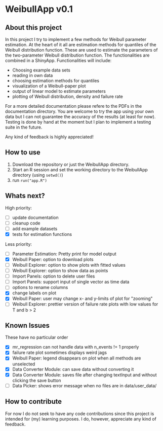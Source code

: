 # WeibullApp v0.1

## About this project
In this project I try to implement a few methods for Weibull parameter
estimation. At the heart of it all are estimation methods for quantiles of
the Weibull distribution function. These are used to estimate the parameters
of the two-parameter Weibull distribution function. The functionalities are
combined in a ShinyApp. Functionalities will include:
  - Choosing example data sets
  - reading in own data
  - choosing estimation methods for quantiles
  - visualization of a Weibull-paper plot
  - output of linear model to estimate parameters
  - plotting of Weibull distribution, density and failure rate

For a more detailed documentation please refere to the PDFs in the documentation
directory.
You are welcome to try the app using your own data but I can not guarantee the
accuracy of the results (at least for now). Testing is done by hand at the
moment but I plan to implement a testing suite in the future.

Any kind of feedback is highly appreciated!

## How to use
1. Download the repository or just the WeibullApp directory.
2. Start an R session and set the working directory to the WeibullApp directory (using ```setwd()```)
3. run ```run("app.R")```

## Whats next?
High priority:
  - [ ] update documentation
  - [ ] cleanup code
  - [ ] add example datasets
  - [x] tests for estimation functions

Less priority:
  - [ ] Parameter Estimation: Pretty print for model output
  - [x] Weibull Paper: option to download plots
  - [ ] Weibull Explorer: option to show plots with fitted values
  - [ ] Weibull Explorer: option to show data as points
  - [ ] Import Panels: option to delete user files
  - [ ] Import Panels: support input of single vector as time data
  - [ ] options to rename columns
  - [x] change labels on plot
  - [x] Weibull Paper: user may change x- and y-limits of plot for "zooming"
  - [ ] Weibull Explorer: prettier version of failure rate plots with low values for T and b > 2

## Known Issues
These have no particular order
 - [x] mr_regression can not handle data with n_events != 1 properly
 - [x] failure rate plot sometimes displays weird jags
 - [x] Weibull Paper: legend disappears on plot when all methods are unselected
 - [x] Data Converter Module: can save data without converting it
 - [x] Data Converter Module: saves file after changing textInput and without clicking the save button
 - [ ] Data Picker: shows error message when no files are in data/user_data/

## How to contribute
For now I do not seek to have any code contributions since this project is
intended for (my) learning purposes. I do, however, appreciate any kind of
feedback.
